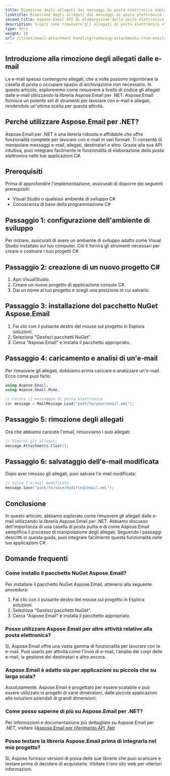 ```yaml
---
title: Rimozione degli allegati dai messaggi di posta elettronica implementazione C#
linktitle: Rimozione degli allegati dai messaggi di posta elettronica implementazione C#
second_title: Aspose.Email API di elaborazione della posta elettronica .NET
description: Scopri come rimuovere gli allegati di posta elettronica utilizzando Aspose.Email per .NET. Guida dettagliata con codice sorgente C#.
type: docs
weight: 18
url: /it/net/email-attachment-handling/removing-attachments-from-emails-csharp-implementation/
---
```


## Introduzione alla rimozione degli allegati dalle e-mail

Le e-mail spesso contengono allegati, che a volte possono ingombrare la casella di posta o occupare spazio di archiviazione non necessario. In questo articolo, esploreremo come rimuovere a livello di codice gli allegati dalle e-mail utilizzando la libreria Aspose.Email per .NET. Aspose.Email fornisce un potente set di strumenti per lavorare con e-mail e allegati, rendendolo un'ottima scelta per questa attività.

## Perché utilizzare Aspose.Email per .NET?

Aspose.Email per .NET è una libreria robusta e affidabile che offre funzionalità complete per lavorare con e-mail in vari formati. Ti consente di manipolare messaggi e-mail, allegati, destinatari e altro. Grazie alla sua API intuitiva, puoi integrare facilmente le funzionalità di elaborazione della posta elettronica nelle tue applicazioni C#.

## Prerequisiti

Prima di approfondire l'implementazione, assicurati di disporre dei seguenti prerequisiti:

- Visual Studio o qualsiasi ambiente di sviluppo C#
- Conoscenza di base della programmazione C#

## Passaggio 1: configurazione dell'ambiente di sviluppo

Per iniziare, assicurati di avere un ambiente di sviluppo adatto come Visual Studio installato sul tuo computer. Ciò ti fornirà gli strumenti necessari per creare e costruire i tuoi progetti C#.

## Passaggio 2: creazione di un nuovo progetto C#

1. Apri VisualStudio.
2. Creare un nuovo progetto di applicazione console C#.
3. Dai un nome al tuo progetto e scegli una posizione in cui salvarlo.

## Passaggio 3: installazione del pacchetto NuGet Aspose.Email

1. Fai clic con il pulsante destro del mouse sul progetto in Esplora soluzioni.
2. Seleziona "Gestisci pacchetti NuGet".
3. Cerca "Aspose.Email" e installa il pacchetto appropriato.

## Passaggio 4: caricamento e analisi di un'e-mail

Per rimuovere gli allegati, dobbiamo prima caricare e analizzare un'e-mail. Ecco come puoi farlo:

```csharp
using Aspose.Email;
using Aspose.Email.Mime;

// Carica il messaggio di posta elettronica
var message = MailMessage.Load("path/to/your/email.eml");
```

## Passaggio 5: rimozione degli allegati

Ora che abbiamo caricato l'email, rimuoviamo i suoi allegati:

```csharp
// Rimuovi gli allegati
message.Attachments.Clear();
```

## Passaggio 6: salvataggio dell'e-mail modificata

Dopo aver rimosso gli allegati, puoi salvare l'e-mail modificata:

```csharp
// Salva l'e-mail modificata
message.Save("path/to/save/modified/email.eml");
```

## Conclusione

In questo articolo, abbiamo esplorato come rimuovere gli allegati dalle e-mail utilizzando la libreria Aspose.Email per .NET. Abbiamo discusso dell'importanza di una casella di posta pulita e di come Aspose.Email semplifica il processo di manipolazione degli allegati. Seguendo i passaggi descritti in questa guida, puoi integrare facilmente questa funzionalità nelle tue applicazioni C#.

## Domande frequenti

### Come installo il pacchetto NuGet Aspose.Email?

Per installare il pacchetto NuGet Aspose.Email, attenersi alla seguente procedura:
1. Fai clic con il pulsante destro del mouse sul progetto in Esplora soluzioni.
2. Seleziona "Gestisci pacchetti NuGet".
3. Cerca "Aspose.Email" e installa il pacchetto appropriato.

### Posso utilizzare Aspose.Email per altre attività relative alla posta elettronica?

Sì, Aspose.Email offre una vasta gamma di funzionalità per lavorare con le e-mail. Puoi usarlo per attività come l'invio di e-mail, l'analisi dei corpi delle e-mail, la gestione dei destinatari e altro ancora.

### Aspose.Email è adatto sia per applicazioni su piccola che su larga scala?

Assolutamente. Aspose.Email è progettato per essere scalabile e può essere utilizzato in progetti di varie dimensioni, dalle piccole applicazioni alle soluzioni aziendali di grandi dimensioni.

### Come posso saperne di più su Aspose.Email per .NET?

 Per informazioni e documentazione più dettagliate su Aspose.Email per .NET, visitare il[Aspose.Email per riferimento API .Net](https://reference.aspose.com/email/net)

### Posso testare la libreria Aspose.Email prima di integrarla nel mio progetto?

Sì, Aspose fornisce versioni di prova delle sue librerie che puoi scaricare e testare prima di decidere di acquistarle. Visitate il loro sito web per ulteriori informazioni.